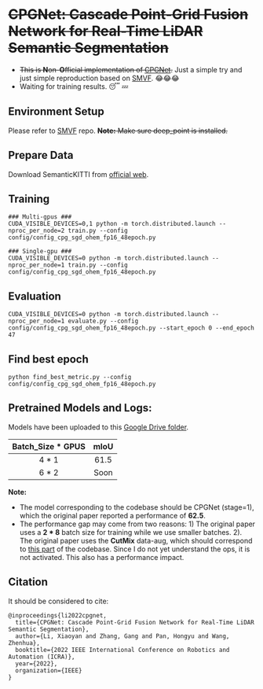 
# ~~CPGNet: Cascade Point-Grid Fusion Network for Real-Time LiDAR Semantic Segmentation~~


- ~~This is **N**on-**O**fficial implementation of [CPGNet](https://arxiv.org/abs/2204.09914).~~ Just a simple try and just simple reproduction based on [SMVF](https://github.com/GangZhang842/SMVF). :joy::joy::joy:
- Waiting for training results. :sleeping: :zzz:

## Environment Setup
Please refer to [SMVF](https://github.com/GangZhang842/SMVF) repo. ~~**Note:** Make sure deep_point is installed.~~
## Prepare Data
Download SemanticKITTI from [official web](http://www.semantic-kitti.org/dataset.html).
## Training
~~~
### Multi-gpus ###
CUDA_VISIBLE_DEVICES=0,1 python -m torch.distributed.launch --nproc_per_node=2 train.py --config config/config_cpg_sgd_ohem_fp16_48epoch.py

### Single-gpu ###
CUDA_VISIBLE_DEVICES=0 python -m torch.distributed.launch --nproc_per_node=1 train.py --config config/config_cpg_sgd_ohem_fp16_48epoch.py
~~~

## Evaluation
~~~
CUDA_VISIBLE_DEVICES=0 python -m torch.distributed.launch --nproc_per_node=1 evaluate.py --config config/config_cpg_sgd_ohem_fp16_48epoch.py --start_epoch 0 --end_epoch 47
~~~

## Find best epoch
~~~
python find_best_metric.py --config config/config_cpg_sgd_ohem_fp16_48epoch.py
~~~

## Pretrained Models and Logs:
Models have been uploaded to this [Google Drive folder](https://drive.google.com/drive/folders/18DsT-int3XuNRmQ1W0FkNnZ3PaGRohpn?usp=sharing).

| Batch_Size * GPUS | mIoU |
| :---------------: | :---------------: |
|       4 * 1       |       61.5        |
|       6 * 2       |       Soon        |

**Note:** 
- The model corresponding to the codebase should be CPGNet (stage=1), which the original paper reported a performance of **62.5**.
- The performance gap may come from two reasons: 1) The original paper uses a **2 * 8** batch size for training while we use smaller batches. 2). The original paper uses the **CutMix** data-aug, which should correspond to [this part](https://github.com/huixiancheng/No-CPGNet/blob/e161450f6f81d0bed8e03ae59fbcabeb03602458/datasets/data.py#L183-L184) of the codebase. Since I do not yet understand the ops, it is not activated. This also has a performance impact.

## Citation
It should be considered to cite:
~~~
@inproceedings{li2022cpgnet,
  title={CPGNet: Cascade Point-Grid Fusion Network for Real-Time LiDAR Semantic Segmentation},
  author={Li, Xiaoyan and Zhang, Gang and Pan, Hongyu and Wang, Zhenhua},
  booktitle={2022 IEEE International Conference on Robotics and Automation (ICRA)},
  year={2022},
  organization={IEEE}
}
~~~